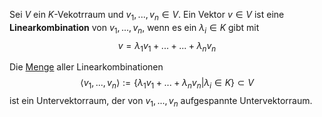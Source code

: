 Sei $V$ ein $K$-Vekotrraum und $v_{1}, ..., v_{n} \in V$. Ein Vektor $v\in V$ ist eine __Linearkombination__ von $v_{1}, ..., v_{n}$, wenn es ein $\lambda_{i} \in K$ gibt mit
$$v = \lambda_{1}v_{1} + ... + ... + \lambda_{n}v_{n}$$

Die [Menge](Mengen.md) aller Linearkombinationen
$$\langle v_{1}, ..., v_{n}\rangle := \lbrace \lambda_{1}v_{1} + ... + \lambda_{n} v_{n} | \lambda_{i} \in K\rbrace \subset V$$
ist ein Untervektorraum, der von $v_{1},..., v_{n}$ aufgespannte Untervektorraum.

